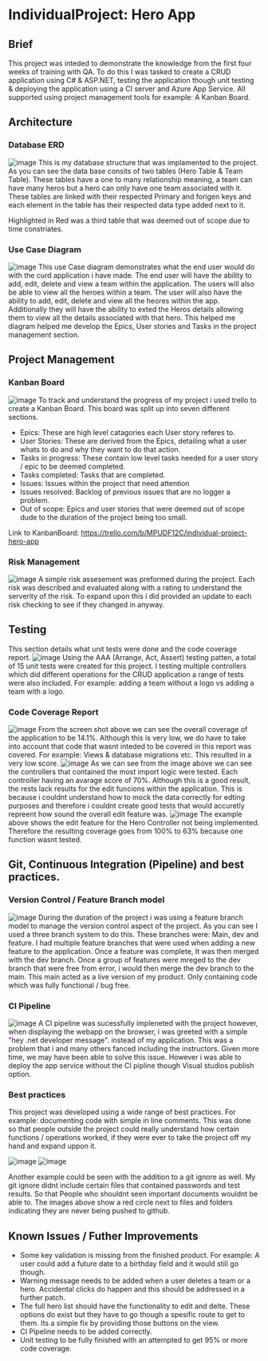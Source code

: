 # IndividualProject: Hero App

## Brief 
This project was inteded to demonstrate the knowledge from the first four weeks of training with QA. To do this I was tasked to create a CRUD application using C# & ASP.NET, testing the application though unit testing & deploying the application using a CI server and Azure App Service. All supported using project management tools for example: A Kanban Board. 

## Architecture

### Database ERD
![image](https://user-images.githubusercontent.com/82107182/117579398-94c97a80-b0ea-11eb-8779-b41587489208.png)
This is my database structure that was implamented to the project. As you can see the data base consits of two tables (Hero Table & Team Table). These tables have a one to many relationship meaning, a team can have many heros but a hero can only have one team associated with it. These tables are linked with their respected Primary and forigen keys and each element in the table has their respected data type added next to it.

Highlighted in Red was a third table that was deemed out of scope due to time constriates. 

### Use Case Diagram 
![image](https://user-images.githubusercontent.com/82107182/117580073-ede6dd80-b0ed-11eb-8b72-b597fe9aa6a2.png)
This use Case diagram demonstrates what the end user would do with the curd application i have made. The end user will have the ability to add, edit, delete and view a team within the application. The users will also be able to view all the heroes within a team. The user will also have the ability to add, edit, delete and view all the heores within the app. Additionally they will have the ability to exted the Heros details allowing them to view all the details associated with that hero. This helped me diagram helped me develop the Epics, User stories and Tasks in the project management section. 

## Project Management 

### Kanban Board
![image](https://user-images.githubusercontent.com/82107182/117580875-ed504600-b0f1-11eb-9d72-7ce3dbb680e4.png)
To track and understand the progress of my project i used trello to create a Kanban Board. This board was split up into seven different sections. 

- Epics: These are high level catagories each User story referes to. 
- User Stories: These are derived from the Epics, detailing what a user whats to do and why they want to do that action. 
- Tasks in progress: These contain low level tasks needed for a user story / epic to be deemed completed. 
- Tasks completed: Tasks that are completed. 
- Issues: Issues within the project that need attention
- Issues resolved: Backlog of previous issues that are no logger a problem. 
- Out of scope: Epics and user stories that were deemed out of scope dude to the duration of the project being too small. 

Link to KanbanBoard: https://trello.com/b/MPUDF12C/individual-project-hero-app
### Risk Management
![image](https://user-images.githubusercontent.com/82107182/117587838-c73d9c80-b117-11eb-8264-d8f7b4bb3a0c.png)
A simple risk assesement was preformed during the project. Each risk was described and evaluated along with a rating to understand the serverity of the risk. To expand upon this i did provided an update to each risk checking to see if they changed in anyway. 


## Testing
This section details what unit tests were done and the code coverage report. 
![image](https://user-images.githubusercontent.com/82107182/117582993-b92e5280-b0fc-11eb-9385-f087246fb099.png)
Using the AAA (Arrange, Act, Assert) testing patten, a total of 15 unit tests were created for this project. I testing multiple controllers which did different operations for the CRUD application a range of tests were also included. For example: adding a team without a logo vs adding a team with a logo. 

### Code Coverage Report
![image](https://user-images.githubusercontent.com/82107182/117583114-525d6900-b0fd-11eb-8b7c-3205b38b70f5.png)
From the screen shot above we can see the overall coverage of the application to be 14.1%. Although this is very low, we do have to take into account that code that wasnt inteded to be covered in this report was covered. For example: Views & database migrations etc. This resulted in a very low score. 
![image](https://user-images.githubusercontent.com/82107182/117583262-21c9ff00-b0fe-11eb-8771-091b533ee9fd.png)
As we can see from the image above we can see the controllers that contained the most import logic were tested. Each controller having an avarage score of 70%. Although this is a good result, the rests lack results for the edit funcions within the application. This is because i couldnt understand how to mock the data correctly for edting purposes and therefore i couldnt create good tests that would accuretly repreent how sound the overall edit feature was. 
![image](https://user-images.githubusercontent.com/82107182/117583446-1aefbc00-b0ff-11eb-8400-940fe067c5fa.png)
The example above shows the edit feature for the Hero Controller not being implemented. Therefore the resulting coverage goes from 100% to 63% because one function wasnt tested.

## Git, Continuous Integration (Pipeline) and best practices.

### Version Control / Feature Branch model
![image](https://user-images.githubusercontent.com/82107182/117585436-504dd700-b10a-11eb-8eef-a43dd31f2c34.png)
During the duration of the project i was using a feature branch model to manage the version control aspect of the project. As you can see I used a three branch system to do this. These branches were: Main, dev and feature. I had multiple feature branches that were used when adding a new feature to the application. Once a feature was complete, It was then merged with the dev branch. Once a group of features were mreged to the dev branch that were free from error, i would then merge the dev branch to the main. This main acted as a live version of my product. Only containing code which was fully functional / bug free. 

### CI Pipeline 
![image](https://user-images.githubusercontent.com/82107182/117585662-7a53c900-b10b-11eb-915b-936a59761341.png)
A CI pipeline was sucessfully impleneted with the project however, when displaying the webapp on the browser, i was greeted with a simple "hey .net developer message". instead of my application. This was a problem that i and many others fanced including the instructors. Given more time, we may have been able to solve this issue. However i was able to deploy the app service without the CI pipline though Visual studios publish option. 

### Best practices
This project was developed using a wide range of best practices. For example: documenting code with simple in line comments. This was done so that people outside the project could really understand how certain functions / operations worked, if they were ever to take the project off my hand and expand uppon it.

![image](https://user-images.githubusercontent.com/82107182/117585933-277b1100-b10d-11eb-81da-83753a2ae739.png)
![image](https://user-images.githubusercontent.com/82107182/117585936-319d0f80-b10d-11eb-91cc-88cb61356ebd.png)

Another example could be seen with the addition to a git ignore as well. My git ignore didnt include certain files that contained passwords and test results. So that People who shouldnt seen important documents wouldnt be able to. The images above show a red circle next to files and folders indicating they are never being pushed to github. 

## Known Issues / Futher Improvements 
- Some key validation is missing from the finished product. For example: A user could add a future date to a birthday field and it would still go though. 
- Warning message needs to be added when a user deletes a team or a hero. Accidental clicks do happen and this should be addressed in a further patch. 
- The full hero list should have the functionality to edit and delte. These options do exist but they have to go though a spesific route to get to them. Its a simple fix by providing those buttons on the view.
- CI Pipeline needs to be added correctly.
- Unit testing to be fully finished with an attempted to get 95% or more code coverage. 


